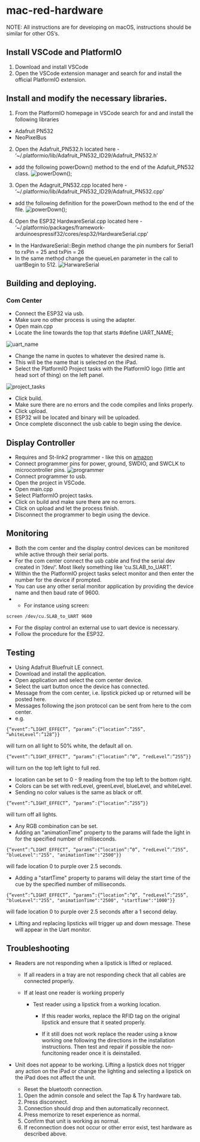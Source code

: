 # mac-red-hardware

NOTE: All instructions are for developing on macOS, instructions should be similar for other OS’s.

## Install VSCode and PlatformIO
1. Download and install VSCode
2. Open the VSCode extension manager and search for and install the official PlatformIO extension.

## Install and modify the necessary libraries.
1. From the PlatformIO homepage in VSCode search for and and install the following libraries
- Adafruit PN532
- NeoPixelBus

2. Open the Adafruit_PN532.h located here - ‘~/.platformio/lib/Adafruit_PN532_ID29/Adafruit_PN532.h’
- add the following powerDown() method to the end of the Adafuit_PN532 class.
![powerDown();](powerdown_h.png)

3. Open the Adagruit_PN532.cpp located here - ‘~/.platformio/lib/Adafruit_PN532_ID29/Adafruit_PN532.cpp’
- add the following definition for the powerDown method to the end of the file.
![powerDown();](powerdown_cpp.png)

4. Open the ESP32 HardwareSerial.cpp located here - ‘~/.platformio/packages/framework-arduinoespressif32/cores/esp32/HardwareSerial.cpp’
- In the HardwareSerial::Begin method change the pin numbers for Serial1 to rxPin = 25 and txPin = 26
- In the same method change the queueLen parameter in the call to uartBegin to 512.
![HarwareSerial](hardwareserial.png)

## Building and deploying.

### Com Center

- Connect the ESP32 via usb.
- Make sure no other process is using the adapter.
- Open main.cpp
- Locate the line towards the top that starts #define UART_NAME;

![uart_name](uart_name.png)

- Change the name in quotes to whatever the desired name is.
- This will be the name that is selected on the iPad.
- Select the PlatformIO Project tasks with the PlatformIO logo (little ant head sort of thing) on the left panel.


![project_tasks](project_tasks.png)


- Click build.
- Make sure there are no errors and the code compiles and links properly.
- Click upload.
- ESP32 will be located and binary will be uploaded.
- Once complete disconnect the usb cable to begin using the device.

## Display Controller

- Requires and St-link2 programmer - like this on [amazon](https://www.amazon.com/st-link-V2-Programaci%C3%B3n-stm8-STM32-emulador-Downloader-M89-Nueva/dp/B01J7N3RE6/ref=sxts_sxwds-bia-wc-nc-drs1_0?cv_ct_cx=st-link&dchild=1&keywords=st-link&pd_rd_i=B01J7N3RE6&pd_rd_r=c887d795-0516-4c2a-b5e2-b7a7e8e1c39e&pd_rd_w=7DM42&pd_rd_wg=92EmK&pf_rd_p=43f4b3f0-0b04-46ba-8a08-2e851d035e17&pf_rd_r=19AYSQ7V27E4MPXCX27H&psc=1&qid=1595950600&sr=1-1-f3947b35-9c59-4d7a-9603-b751e6eed25b)
- Connect programmer pins for power, ground, SWDIO, and SWCLK to microcontroller pins.
![programmer](programmer.jpg)
- Connect programmer to usb.
- Open the project in VSCode.
- Open main.cpp
- Select PlatformIO project tasks.
- Click on build and make sure there are no errors.
- Click on upload and let the process finish.
- Disconnect the programmer to begin using the device.

## Monitoring

- Both the com center and the display control devices can be monitored while active through their serial ports.
- For the com center connect the usb cable and find the serial dev created in ‘/dev/‘. Most likely something like ‘cu.SLAB_to_UART’.
- Within the the PlatformIO project tasks select monitor and then enter the number for the device if prompted.
- You can use any other serial monitor application by providing the device name and then baud rate of 9600.
- - For instance using screen:
 
 ```
 screen /dev/cu.SLAB_to_UART 9600
 ```
 
- For the display control an external use to uart device is necessary. 
- Follow the procedure for the ESP32.

## Testing

- Using Adafruit Bluefruit LE connect.
- Download and install the application.
- Open application and select the com center device.
- Select the uart button once the device has connected.
- Message from the com center, i.e. lipstick picked up or returned will be posted here.
- Messages following the json protocol can be sent from here to the com center.
- e.g. 

```
{“event”:”LIGHT_EFFECT”, “params”:{“location”:”255”, “whiteLevel”:”128”}}
```

will turn on all light to 50% white, the default all on.

```
{“event”:”LIGHT_EFFECT”, “params”:{“location”:”0”, “redLevel”:”255”}}
```
will turn on the top left light to full red.
			
- location can be set to 0 - 9 reading from the top left to the bottom right.
- Colors can be set with redLevel, greenLevel, blueLevel, and whiteLevel.
- Sending no color values is the same as black or off.

```
{“event”:”LIGHT_EFFECT”, “params”:{“location”:”255”}}
```

will turn off all lights. 

- Any RGB combination can be set.
- Adding an "animationTime" property to the params will fade the light in for the specified number of milliseconds.

```
{“event”:”LIGHT_EFFECT”, “params”:{“location”:”0”, “redLevel”:”255”, "blueLevel":"255", "animationTime":"2500"}}
```

will fade location 0 to purple over 2.5 seconds.

- Adding a "startTime" property to params will delay the start time of the cue by the specified number of milliseconds.

```
{“event”:”LIGHT_EFFECT”, “params”:{“location”:”0”, “redLevel”:”255”, "blueLevel":"255", "animationTime":"2500", "startTime":"1000"}}
```

will fade location 0 to purple over 2.5 seconds after a 1 second delay.

- Lifting and replacing lipsticks will trigger up and down message. These will appear in the Uart monitor.

## Troubleshooting 

- Readers are not responding when a lipstick is lifted or replaced.
	
	- If all readers in a tray are not responding check that all cables are connected properly.
	
	- If at least one reader is working properly
		
		- Test reader using a lipstick from a working location.
		
			- If this reader works, replace the RFID tag on the original lipstick and ensure that it seated properly.
			
			- If it still does not work replace the reader using a know working one following the directions in the installation instructions. Then test and repair if possible the non-funcitoning reader once it is deinstalled.

- Unit does not appear to be working. Lifting a lipstick does not trigger any action on the iPad or change the lighting and selecting a lipstick on the iPad does not affect the unit.

	- Reset the bluetooth connection.
	1. Open the admin console and select the Tap & Try hardware tab.
	2. Press disconnect.
	3. Connection should drop and then automatically reconnect.
	4. Press memorize to reset experience as normal.
	5. Confirm that unit is working as normal.
	6. If reconnection does not occur or other error exist, test hardware as described above.

